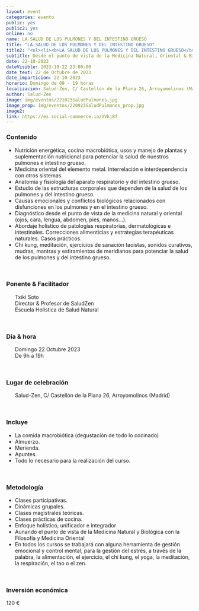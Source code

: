 ```yaml
---
layout: event
categories: evento
public: yes
public2: yes
online: no
name: LA SALUD DE LOS PULMONES Y DEL INTESTINO GRUESO
title: "LA SALUD DE LOS PULMONES Y DEL INTESTINO GRUESO"
title2: "<ul><li><b>LA SALUD DE LOS PULMONES Y DEL INTESTINO GRUESO</b></li></ul>"
subtitle: Desde el punto de vista de la Medicina Natural, Oriental & Biológica
date: 22-10-2023
dateVisible: 2023-10-22 23:00:00
date_text: 22 de Octubre de 2023
date_imparticion: 22-10-2023
horario: Domingo de 09 - 19 horas
localizacion: Salud-Zen, C/ Castellón de la Plana 26, Arroyomolinos (Madrid)
author: Salud-Zen
image: img/eventos/221023SaludPulmones.jpg
image_prop: img/eventos/220923SaludPulmones_prop.jpg
image2:
link: https://es.social-commerce.io/VVkj8f
---
```


<h3>Contenido </h3>
<ul>
  <li>Nutrición energética, cocina macrobiótica, usos y manejo de plantas y suplementación nutricional para potenciar la salud de nuestros pulmones e intestino grueso.</li>
  <li>Medicina oriental del elemento metal. Interrelación e interdependencia con otros sistemas.</li>
  <li>Anatomía y fisiología del aparato respiratorio y del intestino grueso.</li>
  <li>Estudio de las estructuras corporales que dependen de la salud de los pulmones y del intestino grueso.</li>
  <li>Causas emocionales y conflictos biológicos relacionados con disfunciones en los pulmones y en el intestino grueso.</li>
  <li>Diagnóstico desde el punto de vista de la medicina natural y oriental (ojos, cara, lengua, abdomen, pies, manos…).</li>
  <li>Abordaje holístico de patologías respiratorias, dermatológicas e intestinales. Correcciones alimenticias y estrategias terapéuticas naturales. Casos prácticos.</li>
  <li>Chi kung, meditación, ejercicios de sanación taoístas, sonidos curativos, mudras, mantras y estiramientos de meridianos para potenciar la salud de los pulmones y del intestino grueso.</li>
</ul>


<br>
<h3>Ponente & Facilitador </h3>
<ul style="list-style: none;">
    <li>Txiki Soto  </li>
    <li>Director & Profesor de SaludZen</li>
    <li>Escuela Holística de Salud Natural</li>
</ul>

<br>
<h3>Día & hora</h3>
<ul style="list-style: none;">
    <li>Domingo 22 Octubre 2023
    </li>
    <li>De 9h a 19h</li>

</ul>


<br>
<h3>Lugar de celebración </h3>  
<ul style="list-style: none;">
    <li><i class="fa fa-map-marker"></i> Salud-Zen, C/ Castellón de la Plana 26, Arroyomolinos (Madrid)
    </li>

</ul>

<br>

<h3>Incluye </h3>

<ul >
  <li>La comida macrobiótica (degustación de todo lo cocinado)</li>  
  <li>Almuerzo.</li>  
  <li> Merienda.</li>  
  <li> Apuntes.</li>  
  <li> Todo lo necesario para la realización del curso.  </li>
</ul>
<br>
<h3> Metodología </h3>

<ul >
  <li>Clases participativas.</li>
  <li>Dinámicas grupales.</li>
  <li>Clases magistrales teóricas.</li>
  <li>Clases prácticas de cocina.</li>
  <li>Enfoque holístico, unificador e integrador</li>
  <li>Aunando el punto de vista de la Medicina Natural y Biológica con la Filosofía y Medicina Oriental</li>
  <li>En todos los cursos se trabajará con alguna herramienta de gestión emocional y control mental, para la gestión del estrés, a través de la palabra, la alimentación, el ejercicio, el chi kung, el yoga, la meditación, la respiración, el tao o el zen.</li>
</ul>
<br>
<h3>Inversión económica</h3>
<p>  
<span>
120 €
</span>
</p>
